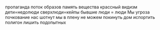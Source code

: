 пропаганда поток образов память вещества крассный видизм 
дети=недолюди
сверхлюди=кейпы 
бывшие люди = люди
Мы угроза почкование нас шотнут 
мы в плену не можем покинуть дом 
испортить полигон лишить подопытных 